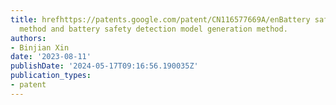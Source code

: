 ```yaml
---
title: hrefhttps://patents.google.com/patent/CN116577669A/enBattery safety detection
  method and battery safety detection model generation method.
authors:
- Binjian Xin
date: '2023-08-11'
publishDate: '2024-05-17T09:16:56.190035Z'
publication_types:
- patent
---
```

